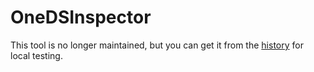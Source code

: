 # OneDSInspector

This tool is no longer maintained, but you can get it from the [history](https://github.com/microsoft/cpp_client_telemetry/tree/2c08cbe3d0541888334046cc224bc6a1e1b72aa7/tools/fiddler/OneDSInspector) for local testing.